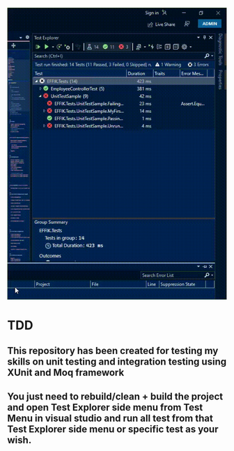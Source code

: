 ![](TDD.gif)

# TDD

## This repository has been created for testing my skills on unit testing and integration testing using XUnit and Moq framework

## You just need to rebuild/clean + build the project and open Test Explorer side menu from Test Menu in visual studio and run all test from that Test Explorer side menu or specific test as your wish. 
